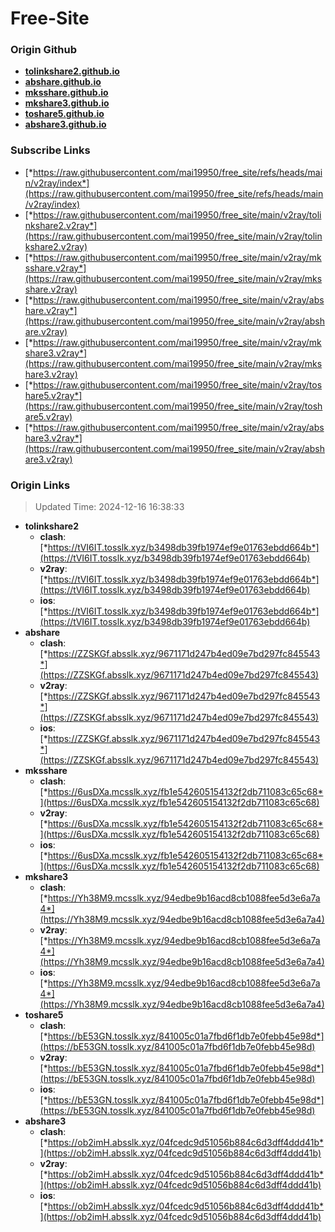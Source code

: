 # Free-Site

### Origin Github

- [**tolinkshare2.github.io**](https://github.com/tolinkshare2/tolinkshare2.github.io)
- [**abshare.github.io**](https://github.com/abshare/abshare.github.io)
- [**mksshare.github.io**](https://github.com/mksshare/mksshare.github.io)
- [**mkshare3.github.io**](https://github.com/mkshare3/mkshare3.github.io)
- [**toshare5.github.io**](https://github.com/toshare5/toshare5.github.io)
- [**abshare3.github.io**](https://github.com/abshare3/abshare3.github.io)

### Subscribe Links

- [*https://raw.githubusercontent.com/mai19950/free_site/refs/heads/main/v2ray/index*](https://raw.githubusercontent.com/mai19950/free_site/refs/heads/main/v2ray/index)
- [*https://raw.githubusercontent.com/mai19950/free_site/main/v2ray/tolinkshare2.v2ray*](https://raw.githubusercontent.com/mai19950/free_site/main/v2ray/tolinkshare2.v2ray)
- [*https://raw.githubusercontent.com/mai19950/free_site/main/v2ray/mksshare.v2ray*](https://raw.githubusercontent.com/mai19950/free_site/main/v2ray/mksshare.v2ray)
- [*https://raw.githubusercontent.com/mai19950/free_site/main/v2ray/abshare.v2ray*](https://raw.githubusercontent.com/mai19950/free_site/main/v2ray/abshare.v2ray)
- [*https://raw.githubusercontent.com/mai19950/free_site/main/v2ray/mkshare3.v2ray*](https://raw.githubusercontent.com/mai19950/free_site/main/v2ray/mkshare3.v2ray)
- [*https://raw.githubusercontent.com/mai19950/free_site/main/v2ray/toshare5.v2ray*](https://raw.githubusercontent.com/mai19950/free_site/main/v2ray/toshare5.v2ray)
- [*https://raw.githubusercontent.com/mai19950/free_site/main/v2ray/abshare3.v2ray*](https://raw.githubusercontent.com/mai19950/free_site/main/v2ray/abshare3.v2ray)

### Origin Links

> Updated Time: 2024-12-16 16:38:33

- **tolinkshare2**
  - **clash**: [*https://tVI6IT.tosslk.xyz/b3498db39fb1974ef9e01763ebdd664b*](https://tVI6IT.tosslk.xyz/b3498db39fb1974ef9e01763ebdd664b)
  - **v2ray**: [*https://tVI6IT.tosslk.xyz/b3498db39fb1974ef9e01763ebdd664b*](https://tVI6IT.tosslk.xyz/b3498db39fb1974ef9e01763ebdd664b)
  - **ios**: [*https://tVI6IT.tosslk.xyz/b3498db39fb1974ef9e01763ebdd664b*](https://tVI6IT.tosslk.xyz/b3498db39fb1974ef9e01763ebdd664b)
- **abshare**
  - **clash**: [*https://ZZSKGf.absslk.xyz/9671171d247b4ed09e7bd297fc845543*](https://ZZSKGf.absslk.xyz/9671171d247b4ed09e7bd297fc845543)
  - **v2ray**: [*https://ZZSKGf.absslk.xyz/9671171d247b4ed09e7bd297fc845543*](https://ZZSKGf.absslk.xyz/9671171d247b4ed09e7bd297fc845543)
  - **ios**: [*https://ZZSKGf.absslk.xyz/9671171d247b4ed09e7bd297fc845543*](https://ZZSKGf.absslk.xyz/9671171d247b4ed09e7bd297fc845543)
- **mksshare**
  - **clash**: [*https://6usDXa.mcsslk.xyz/fb1e542605154132f2db711083c65c68*](https://6usDXa.mcsslk.xyz/fb1e542605154132f2db711083c65c68)
  - **v2ray**: [*https://6usDXa.mcsslk.xyz/fb1e542605154132f2db711083c65c68*](https://6usDXa.mcsslk.xyz/fb1e542605154132f2db711083c65c68)
  - **ios**: [*https://6usDXa.mcsslk.xyz/fb1e542605154132f2db711083c65c68*](https://6usDXa.mcsslk.xyz/fb1e542605154132f2db711083c65c68)
- **mkshare3**
  - **clash**: [*https://Yh38M9.mcsslk.xyz/94edbe9b16acd8cb1088fee5d3e6a7a4*](https://Yh38M9.mcsslk.xyz/94edbe9b16acd8cb1088fee5d3e6a7a4)
  - **v2ray**: [*https://Yh38M9.mcsslk.xyz/94edbe9b16acd8cb1088fee5d3e6a7a4*](https://Yh38M9.mcsslk.xyz/94edbe9b16acd8cb1088fee5d3e6a7a4)
  - **ios**: [*https://Yh38M9.mcsslk.xyz/94edbe9b16acd8cb1088fee5d3e6a7a4*](https://Yh38M9.mcsslk.xyz/94edbe9b16acd8cb1088fee5d3e6a7a4)
- **toshare5**
  - **clash**: [*https://bE53GN.tosslk.xyz/841005c01a7fbd6f1db7e0febb45e98d*](https://bE53GN.tosslk.xyz/841005c01a7fbd6f1db7e0febb45e98d)
  - **v2ray**: [*https://bE53GN.tosslk.xyz/841005c01a7fbd6f1db7e0febb45e98d*](https://bE53GN.tosslk.xyz/841005c01a7fbd6f1db7e0febb45e98d)
  - **ios**: [*https://bE53GN.tosslk.xyz/841005c01a7fbd6f1db7e0febb45e98d*](https://bE53GN.tosslk.xyz/841005c01a7fbd6f1db7e0febb45e98d)
- **abshare3**
  - **clash**: [*https://ob2imH.absslk.xyz/04fcedc9d51056b884c6d3dff4ddd41b*](https://ob2imH.absslk.xyz/04fcedc9d51056b884c6d3dff4ddd41b)
  - **v2ray**: [*https://ob2imH.absslk.xyz/04fcedc9d51056b884c6d3dff4ddd41b*](https://ob2imH.absslk.xyz/04fcedc9d51056b884c6d3dff4ddd41b)
  - **ios**: [*https://ob2imH.absslk.xyz/04fcedc9d51056b884c6d3dff4ddd41b*](https://ob2imH.absslk.xyz/04fcedc9d51056b884c6d3dff4ddd41b)

